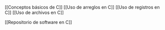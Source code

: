 [[Conceptos básicos de C]]
[[Uso de arreglos en C]]
[[Uso de registros en C]]
[[Uso de archivos en C]]

[[Repositorio de software en C]]